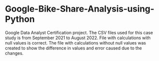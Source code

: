 # Google-Bike-Share-Analysis-using-Python
Google Data Analyst Certification project. The CSV files used for this case study is from September 2021 to August 2022. File with calculations with null values is correct. The file with calculations without null values was created to show the difference in values and error caused due to the changes.
